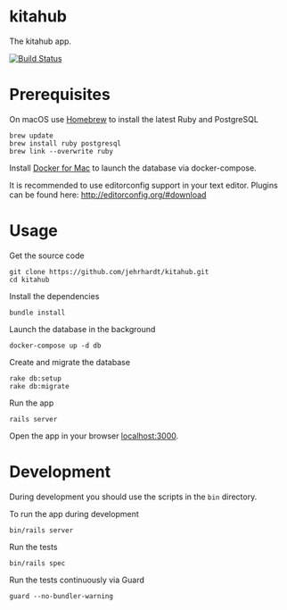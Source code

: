 # kitahub
The kitahub app.

[![Build Status](https://travis-ci.org/kitahub/kitahub.svg?branch=master)](https://travis-ci.org/kitahub/kitahub)

# Prerequisites
On macOS use [Homebrew](http://brew.sh) to install the latest Ruby and PostgreSQL

``` shell
brew update
brew install ruby postgresql
brew link --overwrite ruby
```

Install [Docker for Mac](https://docs.docker.com/docker-for-mac/) to launch the database via docker-compose.

It is recommended to use editorconfig support in your text editor. Plugins can be found here: http://editorconfig.org/#download

# Usage
Get the source code

``` shell
git clone https://github.com/jehrhardt/kitahub.git
cd kitahub
```

Install the dependencies

``` shell
bundle install
```

Launch the database in the background

``` shell
docker-compose up -d db
```

Create and migrate the database

``` shell
rake db:setup
rake db:migrate
```

Run the app

``` shell
rails server
```

Open the app in your browser [localhost:3000](http://localhost:3000).

# Development
During development you should use the scripts in the `bin` directory.

To run the app during development

``` shell
bin/rails server
```

Run the tests

``` shell
bin/rails spec
```

Run the tests continuously via Guard

``` shell
guard --no-bundler-warning
```
